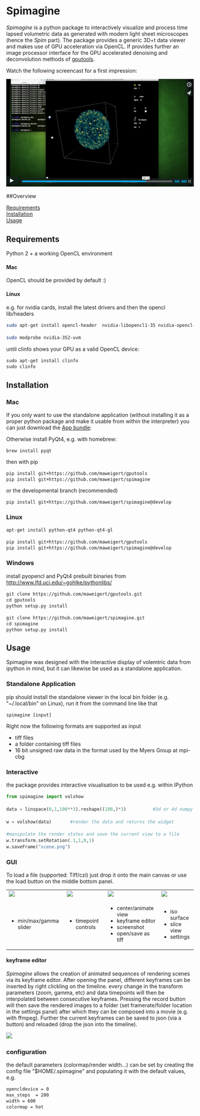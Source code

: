 # Spimagine


*Spimagine* is a python package to interactively visualize and process  time lapsed volumetric data as generated with modern light sheet microscopes (hence the *Spim* part). The package provides a generic 3D+t data viewer and makes use of GPU acceleration via OpenCL. 
If provides further an image processor interface for the GPU accelerated denoising and deconvolution methods of [gputools](https://github.com/maweigert/gputools). 

Watch the following screencast for a first impression: 

[![Alt text for your video](images/poster_vimeo.png)](https://vimeo.com/126597994)


##Overview

[Requirements](#requirements)  
[Installation](#installation)  
[Usage](#usage)


## Requirements

Python 2 + a working OpenCL environment 

#### Mac

OpenCL should be provided by default :)

#### Linux
e.g. for nvidia cards, install the latest drivers and then the opencl lib/headers

```bash
sudo apt-get install opencl-header  nvidia-libopencl1-35 nvidia-opencl-icd-352
	
sudo modprobe nvidia-352-uvm
```

until clinfo shows your GPU as a valid OpenCL device:
```
sudo apt-get install clinfo
sudo clinfo
```


## Installation

### Mac
If you only want to use the standalone application (without installing it as a proper python package and make it usable from within the interpreter) you can just download the [App bundle](https://github.com/maweigert/spimagine/releases/download/0.1.2-alpha/spimagine.dmg):

Otherwise install PyQt4, e.g. with homebrew:
```
brew install pyqt
```

then with pip
```
pip install git+https://github.com/maweigert/gputools
pip install git+https://github.com/maweigert/spimagine
```

or the developmental branch (recommended)
```
pip install git+https://github.com/maweigert/spimagine@develop
```
	
### Linux

```
apt-get install python-qt4 python-qt4-gl

pip install git+https://github.com/maweigert/gputools
pip install git+https://github.com/maweigert/spimagine@develop
```

### Windows

install pyopencl and PyQt4 prebuilt binaries from http://www.lfd.uci.edu/~gohlke/pythonlibs/

```
git clone https://github.com/maweigert/gputools.git
cd gputools
python setup.py install

git clone https://github.com/maweigert/spimagine.git
cd spimagine
python setup.py install
```


## Usage

Spimagine was designed with the interactive display of volemtric data from ipython in mind, but it can likewise be used as a standalone application.  

### Standalone Application

pip should install the standalone viewer in the local bin folder (e.g. "~/.local/bin" on Linux), run it from the command line like that

```
spimagine [input]
```

 

Right now the following formats are supported as input 

- tiff files
- a folder containing tiff files
- 16 bit unsigned raw data in the format used by the Myers Group at mpi-cbg


### Interactive 

the package provides interactive visualisation to be used e.g. within IPython

```python 
from spimagine import volshow

data = linspace(0,1,100**3).reshape((100,)*3)          #3d or 4d numpy array
	
w = volshow(data)       #render the data and returns the widget 

#manipulate the render states and save the current view to a file  
w.transform.setRotation(.1,1,0,1)
w.saveFrame("scene.png")
````

### GUI

To load a file (supported: Tiff/czi) just drop it onto the main canvas or use the load button on the middle bottom panel. 

| | | | |
|-------|-------|-------|-----|
|![](images/small_1.png)|![](images/small_2.png)|![](images/small_3.png)|![](images/small_4.png)|
| <ul><li>min/max/gamma slider</li></ul> | <ul><li>timepoint controls</li></ul> | <ul><li>center/animate view</li><li>keyframe editor</li><li>screenshot</li><li>open/save as tiff</li></ul> | <ul><li>iso surface</li><li>slice view</li><li>settings</li></ul> |

#### keyframe editor

*Spimagine* allows the creation of animated sequences of rendering scenes via its keyframe editor. 
After opening the panel, different keyframes can be inserted by right clickling on the timeline. every change in the transform parameters (zoom, gamma, etc) and data timepoints will then be interpolated between consecutive keyframes. Pressing the record button will then save the rendered images to a folder (set framerate/folder location in the settings panel) after which they can be composed into a movie (e.g. with ffmpeg). Further the current keyframes can be saved to json (via a button) and reloaded (drop the json into the timeline).

![](images/gui_5.png)


### configuration 

the default parameters (colormap/render width...) can be set by creating the config file "$HOME/.spimagine" and populating it with the default values, e.g.

```
opencldevice = 0
max_steps  = 200
width = 600
colormap = hot
```
